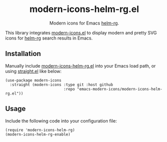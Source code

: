 <div align="center">

# modern-icons-helm-rg.el

Modern icons for Emacs [helm-rg](https://github.com/cosmicexplorer/helm-rg).

</div>

This library integrates [modern-icons.el](https://github.com/emacs-modern-icons/modern-icons.el) to display modern and pretty SVG icons for [helm-rg](https://github.com/cosmicexplorer/helm-rg) search results in Emacs.

## Installation

Manually include [modern-icons-helm-rg.el](modern-icons-helm-rg.el) into your Emacs load path, or using [straight.el](https://github.com/radian-software/straight.el) like below:

```elisp
(use-package modern-icons
  :straight (modern-icons :type git :host github
                          :repo "emacs-modern-icons/modern-icons-helm-rg.el"))
```

## Usage

Include the following code into your configuration file:

```elisp
(require 'modern-icons-helm-rg)
(modern-icons-helm-rg-enable)
```
